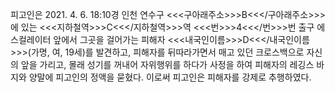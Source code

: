 피고인은 2021. 4. 6. 18:10경 인천 연수구 <<<구아래주소>>>B<<</구아래주소>>>에 있는 <<<지하철역>>>C<<</지하철역>>>역 <<<번>>>4<<</번>>>번 출구 에스컬레이터 앞에서 그곳을 걸어가는 피해자 <<<내국인이름>>>D<<</내국인이름>>>(가명, 여, 19세)를 발견하고, 피해자를 뒤따라가면서 매고 있던 크로스백으로 자신의 앞을 가리고, 몰래 성기를 꺼내어 자위행위를 하다가 사정을 하여 피해자의 레깅스 바지와 양말에 피고인의 정액을 묻혔다.
이로써 피고인은 피해자를 강제로 추행하였다.

